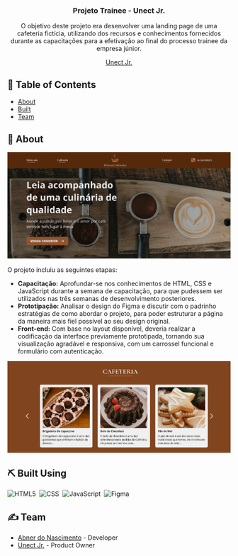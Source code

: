 <h3 align="center">Projeto Trainee - Unect Jr.</h3>

<p align="center"> O objetivo deste projeto era desenvolver uma landing page de uma cafeteria fictícia, utilizando dos recursos e conhecimentos fornecidos durante as capacitações para a efetivação ao final do processo trainee da empresa júnior.
    <br> 
</p>

<div align="center">
  <a href="https://unect.com.br/">Unect Jr.</a>
</div>

## 📝 Table of Contents

- [About](#about)
- [Built](#built_using)
- [Team](#team)

## 🧐 About <a name = "about"></a>

<img src="./images/home-image.png" alt="Project Home Page">

O projeto incluiu as seguintes etapas:

- **Capacitação:** Aprofundar-se nos conhecimentos de HTML, CSS e JavaScript durante a semana de capacitação, para que pudessem ser utilizados nas três semanas de desenvolvimento posteriores.
- **Prototipação:** Analisar o design do Figma e discutir com o padrinho estratégias de como abordar o projeto, para poder estruturar a página da maneira mais fiel possível ao seu design original.
- **Front-end:** Com base no layout disponível, deveria realizar a codificação da interface previamente prototipada, tornando sua visualização agradável e responsiva, com um carrossel funcional e formulário com autenticação.

<img src="./images/coffeeshop-image.png" alt="Project Coffee Shop">

## ⛏️ Built Using <a name = "built_using"></a>

![HTML5](https://img.shields.io/badge/HTML5-E34F26?style=for-the-badge&logo=html5&logoColor=white)&nbsp;
![CSS](https://img.shields.io/badge/CSS-239120?&style=for-the-badge&logo=css3&logoColor=white)&nbsp;
![JavaScript](https://img.shields.io/badge/JavaScript-F7DF1E?style=for-the-badge&logo=javascript&logoColor=black)&nbsp;
![Figma](https://img.shields.io/badge/Figma-F24E1E?style=for-the-badge&logo=figma&logoColor=white)&nbsp;

## ✍️ Team <a name = "team"></a>

- [Abner do Nascimento](https://github.com/abnerns) - Developer
- [Unect Jr.](mailto:unect@unect.com.br) - Product Owner